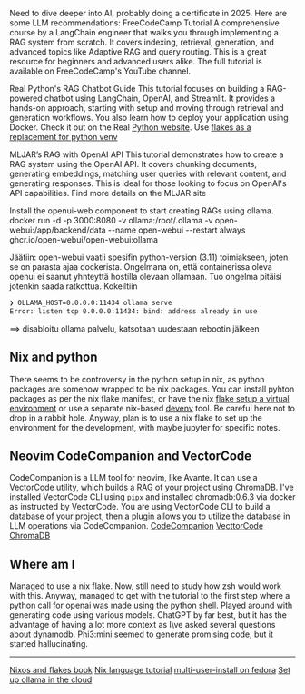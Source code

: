 Need to dive deeper into AI, probably doing a certificate in 2025. Here are some LLM recommendations: 
FreeCodeCamp Tutorial
A comprehensive course by a LangChain engineer that walks you through implementing a RAG system from scratch. It covers indexing, retrieval, generation, and advanced topics like Adaptive RAG and query routing. This is a great resource for beginners and advanced users alike. The full tutorial is available on FreeCodeCamp's YouTube channel.

Real Python's RAG Chatbot Guide
This tutorial focuses on building a RAG-powered chatbot using LangChain, OpenAI, and Streamlit. It provides a hands-on approach, starting with setup and moving through retrieval and generation workflows. You also learn how to deploy your application using Docker. Check it out on the Real [Python website](https://realpython.com/build-llm-rag-chatbot-with-langchain/).
Use [flakes as a replacement for python venv](https://github.com/dtgoitia/nix-python)

MLJAR’s RAG with OpenAI API
This tutorial demonstrates how to create a RAG system using the OpenAI API. It covers chunking documents, generating embeddings, matching user queries with relevant content, and generating responses. This is ideal for those looking to focus on OpenAI's API capabilities. Find more details on the MLJAR site

Install the openui-web component to start creating RAGs using ollama.
docker run -d -p 3000:8080 -v ollama:/root/.ollama -v open-webui:/app/backend/data --name open-webui --restart always ghcr.io/open-webui/open-webui:ollama

Jäätiin: open-webui vaatii spesifin python-version (3.11) toimiakseen, joten se on parasta ajaa dockerista. Ongelmana on, että containerissa oleva openui ei saanut yhnteyttä hostilla olevaan ollamaan. Tuo ongelma pitäisi jotenkin saada ratkottua. Kokeiltiin 
```sh
❯ OLLAMA_HOST=0.0.0.0:11434 ollama serve
Error: listen tcp 0.0.0.0:11434: bind: address already in use
```
==> disabloitu ollama palvelu, katsotaan uudestaan rebootin jälkeen
## Nix and python
There seems to be controversy in the python setup in nix, as python packages are somehow wrapped to be nix packages. You can install pyhton packages as per the nix flake manifest, or have the nix [flake setup a virtual environment](https://github.com/dtgoitia/nix-python) or use a separate nix-based [devenv](https://devenv.sh/basics/) tool. Be careful here not to drop in a rabbit hole. Anyway, plan is to use a nix flake to set up the environment for the development, with maybe jupyter for specific notes.

## Neovim CodeCompanion and VectorCode
CodeCompanion is a LLM tool for neovim, like Avante. It can use a VectorCode utility, which builds a RAG of your project using ChromaDB.
I've installed VectorCode CLI using `pipx` and installed chromadb:0.6.3 via docker as instructed by VectorCode. You are using VectorCode CLI to build a database of your project, then a plugin allows you to utilize the database in LLM operations via CodeCompanion.
[CodeCompanion](https://codecompanion.olimorris.dev/)
[VecttorCode](https://github.com/Davidyz/VectorCode/tree/main?tab=readme-ov-file#installation)
[ChromaDB](https://docs.trychroma.com/docs/overview/introduction)

## Where am I
Managed to use a nix flake. Now, still need to study how zsh would work with this. Anyway, managed to get with the tutorial to the first step where a python call for openai was  made using the python shell.
Played around with generating code using various models. ChatGPT by far best, but it has the advantage of having a lot more context as I\ve asked several questions about dynamodb. Phi3:mini seemed to generate promising code, but it started hallucinating.

---
[Nixos and flakes book](https://nixos-and-flakes.thiscute.world/preface)
[Nix language tutorial](https://nix.dev/tutorials/nix-language)
[multi-user-install on fedora](https://gist.github.com/matthewpi/08c3d652e7879e4c4c30bead7021ff73)
[Set up ollama in the cloud](https://www.youtube.com/watch?v=SAhUc9ywIiw)
